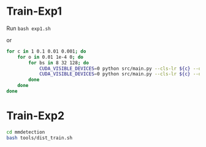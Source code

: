 # Train-Exp1
Run `bash exp1.sh`

or
```bash
for c in 1 0.1 0.01 0.001; do
    for o in 0.01 1e-4 0; do
        for bs in 8 32 128; do
            CUDA_VISIBLE_DEVICES=0 python src/main.py --cls-lr ${c} --other-lr ${o} --bs ${bs}
            CUDA_VISIBLE_DEVICES=0 python src/main.py --cls-lr ${c} --other-lr ${o} --bs ${bs} --noinit
        done
    done
done
```

# Train-Exp2
```bash
cd mmdetection
bash tools/dist_train.sh 
```
